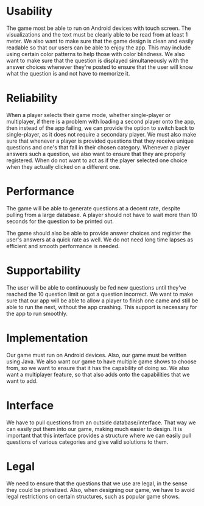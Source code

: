 
# Usability
The game most be able to run on Android devices
with touch screen. The visualizations and the
text must be clearly able to be read from at least
1 meter. We also want to make sure that the game design is clean and easily readable
so that our users can be able to enjoy the app. This may include using certain color patterns to help those
with color blindness. We also want to make sure that the question is displayed simultaneously with the answer
choices whenever they're posted to ensure that the user will know what the question is and not have to memorize it. 
# Reliability
When a player selects their game mode, whether single-player or multiplayer,
if there is a problem with loading a second player onto the app, then instead
of the app failing, we can provide the option to switch back to single-player,
as it does not require a secondary player.  We must also make sure that whenever a player is provided 
questions that they receive unique questions and one's that fall in their chosen category. Whenever a player
answers such a question, we also want to ensure that they are properly registered. When do not want to act 
as if the player selected one choice when they actually clicked on a different one. 
# Performance
The game will be able to generate questions at a decent rate, despite
pulling from a large database. A player should not have to wait more
than 10 seconds for the question to be printed out.

The game should also be able to provide answer choices and register
the user's answers at a quick rate as well. We do not need long time 
lapses as efficient and smooth performance is needed. 
# Supportability
The user will be able to continuously be fed new questions until they've reached the 10 question limit or got a
question incorrect. We want to make sure that our app will be able to allow a player to finish one came and still
be able to run the next, without the app crashing. This support is necessary for the app to run smoothly.
# Implementation 
Our game must run on Android devices. Also, our game must be written using Java. We also want our game to have multiple
game shows to choose from, so we want to ensure that it has the capability of doing so. We also want a multiplayer
feature, so that also adds onto the capabilities that we want to add.
# Interface
We have to pull questions from an outside database/interface. That way we can easily
put them into our game, making much easier to design. It is important that this interface provides a 
structure where we can easily pull questions of various categories and give valid solutions
to them. 
# Legal
We need to ensure that the questions that we use are legal, in the sense they
could be privatized. Also, when designing our game, we have to avoid legal restrictions
on certain structures, such as popular game shows. 